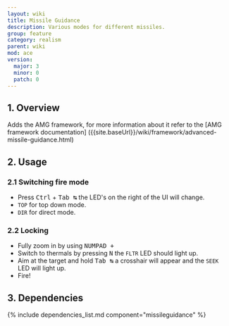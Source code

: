 ```yaml
---
layout: wiki
title: Missile Guidance
description: Various modes for different missiles.
group: feature
category: realism
parent: wiki
mod: ace
version:
  major: 3
  minor: 0
  patch: 0
---
```


## 1. Overview

Adds the AMG framework, for more information about it refer to the [AMG framework documentation] ({{site.baseUrl}}/wiki/framework/advanced-missile-guidance.html)

## 2. Usage

### 2.1 Switching fire mode
- Press <kbd>Ctrl</kbd> + <kbd>Tab&nbsp;↹</kbd> the LED's on the right of the UI will change.
- `TOP` for top down mode.
- `DIR` for direct mode.

### 2.2 Locking
- Fully zoom in by using <kbd>NUMPAD +</kbd>
- Switch to thermals by pressing <kbd>N</kbd> the `FLTR` LED should light up.
- Aim at the target and hold <kbd>Tab&nbsp;↹</kbd> a crosshair will appear and the `SEEK` LED will light up.
- Fire!

## 3. Dependencies

{% include dependencies_list.md component="missileguidance" %}
